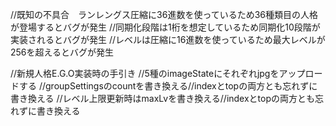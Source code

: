 //既知の不具合　ランレングス圧縮に36進数を使っているため36種類目の人格が登場するとバグが発生 
//同期化段階は1桁を想定しているため同期化10段階が実装されるとバグが発生
//レベルは圧縮に16進数を使っているため最大レベルが256を超えるとバグが発生

//新規人格E.G.O実装時の手引き
//5種のimageStateにそれぞれjpgをアップロードする
//groupSettingsのcountを書き換える//indexとtopの両方とも忘れずに書き換える
//レベル上限更新時はmaxLvを書き換える//indexとtopの両方とも忘れずに書き換える

